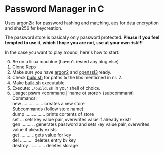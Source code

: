 # Password Manager in C

Uses argon2id for password hashing and matching, aes for data encryption and 
sha256 for keycreation.

The password store is basically only password protected. 
**Please if you feel tempted to use it, which I hope you are not, use at your own risk!!!**

In the case you want to play around, here's how to start:

0. Be on a linux machine (haven't tested anything else)
1. Clone Repo
2. Make sure you have [argon2](`https://github.com/P-H-C/phc-winner-argon2`) and [openssl3](`https://wiki.openssl.org/index.php/OpenSSL_3.0`) ready.
3. Check [build.sh](`./build.sh`) for paths to the libs mentioned in nr. 2.
4. Make [build.sh](`./build.sh`) executable.
5. Execute: ``./build.sh`` in your shell of choice.
6. Usage:
pswm <command | 'name of store'> [subcommand]\
	Commands:\
		new ................. creates a new store\
	Subcommands (follow store name):\
		dump ................ prints contents of store\
		set <key> <value> ... sets key value pair, overwrites value if already exists\
		gen <key> ........... generates password and sets key value pair, overwrites value if already exists\
		get <key> ........... gets value for key\
		del <key> ........... deletes entry by key\
		destroy ............. deletes storage



